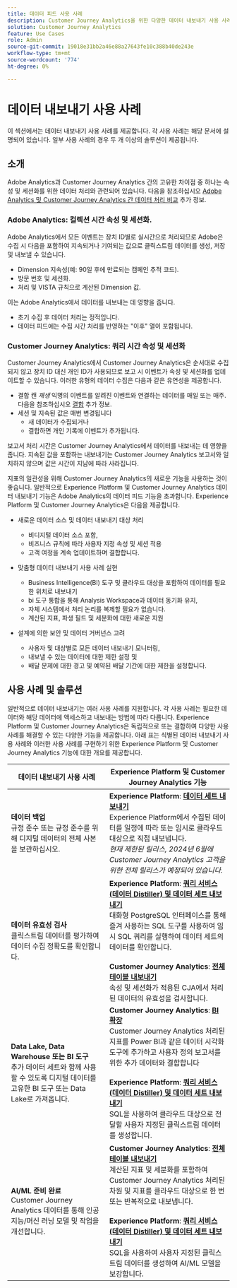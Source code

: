 ```yaml
---
title: 데이터 피드 사용 사례
description: Customer Journey Analytics을 위한 다양한 데이터 내보내기 사용 사례 이해
solution: Customer Journey Analytics
feature: Use Cases
role: Admin
source-git-commit: 19018e31bb2a46e88a27643fe10c388b40de243e
workflow-type: tm+mt
source-wordcount: '774'
ht-degree: 0%

---
```



# 데이터 내보내기 사용 사례

이 섹션에서는 데이터 내보내기 사용 사례를 제공합니다. 각 사용 사례는 해당 문서에 설명되어 있습니다. 일부 사용 사례의 경우 두 개 이상의 솔루션이 제공됩니다.

## 소개

Adobe Analytics과 Customer Journey Analytics 간의 고유한 차이점 중 하나는 속성 및 세션화를 위한 데이터 처리와 관련되어 있습니다. 다음을 참조하십시오 [Adobe Analytics 및 Customer Journey Analytics 간 데이터 처리 비교](/help/getting-started/aa-vs-cja/data-processing-comparisons.md) 추가 정보.

### Adobe Analytics: 컬렉션 시간 속성 및 세션화.

Adobe Analytics에서 모든 이벤트는 장치 ID별로 실시간으로 처리되므로 Adobe은 수집 시 다음을 포함하여 지속되거나 기여되는 값으로 클릭스트림 데이터를 생성, 저장 및 내보낼 수 있습니다.

* Dimension 지속성(예: 90일 후에 만료되는 캠페인 추적 코드).
* 방문 번호 및 세션화.
* 처리 및 VISTA 규칙으로 계산된 Dimension 값.

이는 Adobe Analytics에서 데이터를 내보내는 데 영향을 줍니다.

* 초기 수집 후 데이터 처리는 정적입니다.
* 데이터 피드에는 수집 시간 처리를 반영하는 &quot;이후&quot; 열이 포함됩니다.


### Customer Journey Analytics: 쿼리 시간 속성 및 세션화

Customer Journey Analytics에서 Customer Journey Analytics은 순서대로 수집되지 않고 장치 ID 대신 개인 ID가 사용되므로 보고 시 이벤트가 속성 및 세션화를 업데이트할 수 있습니다. 이러한 유형의 데이터 수집은 다음과 같은 유연성을 제공합니다.

* 결합 캔 _재생_ 익명의 이벤트를 알려진 이벤트와 연결하는 데이터를 매일 또는 매주. 다음을 참조하십시오 [결합](../../stitching/overview.md) 추가 정보.
* 세션 및 지속된 값은 매번 변경됩니다
   * 새 데이터가 수집되거나
   * 결합하면 개인 기록에 이벤트가 추가됩니다.

보고서 처리 시간은 Customer Journey Analytics에서 데이터를 내보내는 데 영향을 줍니다. 지속된 값을 포함하는 내보내기는 Customer Journey Analytics 보고서와 일치하지 않으며 값은 시간이 지남에 따라 사라집니다.

지표의 일관성을 위해 Customer Journey Analytics의 새로운 기능을 사용하는 것이 좋습니다. 일반적으로 Experience Platform 및 Customer Journey Analytics 데이터 내보내기 기능은 Adobe Analytics의 데이터 피드 기능을 초과합니다. Experience Platform 및 Customer Journey Analytics은 다음을 제공합니다.

* 새로운 데이터 소스 및 데이터 내보내기 대상 처리

   * 비디지털 데이터 소스 포함,
   * 비즈니스 규칙에 따라 사용자 지정 속성 및 세션 적용
   * 고객 여정을 계속 업데이트하며 결합합니다.

* 맞춤형 데이터 내보내기 사용 사례 실현

   * Business Intelligence(BI) 도구 및 클라우드 대상을 포함하여 데이터를 필요한 위치로 내보내기
   * bi 도구 통합을 통해 Analysis Workspace과 데이터 동기화 유지,
   * 자체 시스템에서 처리 논리를 복제할 필요가 없습니다.
   * 계산된 지표, 파생 필드 및 세분화에 대한 새로운 지원

* 설계에 의한 보안 및 데이터 거버넌스 고려

   * 사용자 및 대상별로 모든 데이터 내보내기 모니터링,
   * 내보낼 수 있는 데이터에 대한 제한 설정 및
   * 배달 문제에 대한 경고 및 예약된 배달 기간에 대한 제한을 설정합니다.


## 사용 사례 및 솔루션

일반적으로 데이터 내보내기는 여러 사용 사례를 지원합니다. 각 사용 사례는 필요한 데이터와 해당 데이터에 액세스하고 내보내는 방법에 따라 다릅니다. Experience Platform 및 Customer Journey Analytics은 독립적으로 또는 결합하여 다양한 사용 사례를 해결할 수 있는 다양한 기능을 제공합니다. 아래 표는 식별된 데이터 내보내기 사용 사례와 이러한 사용 사례를 구현하기 위한 Experience Platform 및 Customer Journey Analytics 기능에 대한 개요를 제공합니다.

| 데이터 내보내기 사용 사례 | Experience Platform 및 Customer Journey Analytics 기능 |
|---|---|
| **데이터 백업**<br/>&#x200B;규정 준수 또는 규정 준수를 위해 디지털 데이터의 전체 사본을 보관하십시오. | **Experience Platform**: [**데이터 세트 내보내기**](export-datasets.md)<br/> Experience Platform에서 수집된 데이터를 일정에 따라 또는 임시로 클라우드 대상으로 직접 내보냅니다.<br/>*현재 제한된 릴리스, 2024년 6월에 Customer Journey Analytics 고객을 위한 전체 릴리스가 예정되어 있습니다.* |
| **데이터 유효성 검사**<br/>&#x200B;클릭스트림 데이터를 평가하여 데이터 수집 정확도를 확인합니다. | **Experience Platform**: [**쿼리 서비스(데이터 Distiller) 및 데이터 세트 내보내기**](queryservice-export-datasets.md)<br/> 대화형 PostgreSQL 인터페이스를 통해 즐겨 사용하는 SQL 도구를 사용하여 임시 SQL 쿼리를 실행하여 데이터 세트의 데이터를 확인합니다.<br/><br/>**Customer Journey Analytics**: [**전체 테이블 내보내기**](export-full-table.md)<br/>&#x200B;속성 및 세션화가 적용된 CJA에서 처리된 데이터의 유효성을 검사합니다. |
| **Data Lake, Data Warehouse 또는 BI 도구**<br/>&#x200B;추가 데이터 세트와 함께 사용할 수 있도록 디지털 데이터를 고유한 BI 도구 또는 Data Lake로 가져옵니다. | **Customer Journey Analytics**: [**BI 확장**](bi-extension.md)<br/> Customer Journey Analytics 처리된 지표를 Power BI과 같은 데이터 시각화 도구에 추가하고 사용자 정의 보고서를 위한 추가 데이터와 결합합니다&#x200B;<br/><br/>**Experience Platform**: [**쿼리 서비스(데이터 Distiller) 및 데이터 세트 내보내기**](queryservice-export-datasets.md)<br> SQL을 사용하여 클라우드 대상으로 전달할 사용자 지정된 클릭스트림 데이터를 생성합니다. |
| **AI/ML 준비 완료**<br/> Customer Journey Analytics 데이터를 통해 인공 지능/머신 러닝 모델 및 작업을 개선합니다. | **Customer Journey Analytics**: [**전체 테이블 내보내기**](export-full-table.md)<br/>&#x200B;계산된 지표 및 세분화를 포함하여 Customer Journey Analytics 처리된 차원 및 지표를 클라우드 대상으로 한 번 또는 반복적으로 내보냅니다.<br/><br/>**Experience Platform**: [**쿼리 서비스(데이터 Distiller) 및 데이터 세트 내보내기**](queryservice-export-datasets.md)<br/> SQL을 사용하여 사용자 지정된 클릭스트림 데이터를 생성하여 AI/ML 모델을 보강합니다. |

